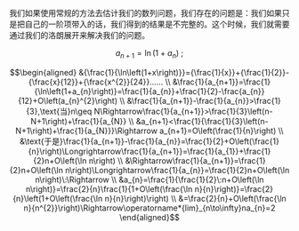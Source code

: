 我们如果使用常规的方法去估计我们的数列问题，我们存在的问题是：我们如果只是把自己的一阶项带入的话，我们得到的结果是不完整的。这个时候，我们就需要通过我们的洛朗展开来解决我们的问题。

$$ a_{n+1}=\ln(1+a_{n})\:;$$

$$\begin{aligned}
&{\frac{1}{\ln\left(1+x\right)}}={\frac{1}{x}}+{\frac{1}{2}}-{\frac{x}{12}}+{\frac{x^{2}}{24}}...... \\
&\frac{1}{a_{n+1}}=\frac{1}{\ln\left(1+a_{n}\right)}=\frac{1}{a_{n}}+\frac{1}{2}-\frac{a_{n}}{12}+O\left(a_{n}^{2}\right) \\
&\frac{1}{a_{n+1}}-\frac{1}{a_{n}}>\frac{1}{3},\text{当}n\geq N\Rightarrow\frac{1}{a_{n+1}}>\frac{1}{3}\left(n-N+1\right)+\frac{1}{a_{N}} \\
&a_{n+1}<\frac{1}{\frac{1}{3}\left(n-N+1\right)+\frac{1}{a_{N}}}\Rightarrow a_{n+1}=O\left(\frac{1}{n}\right) \\
&\text{于是}\frac{1}{a_{n+1}}-\frac{1}{a_{n}}=\frac{1}{2}+O\left(\frac{1}{n}\right)\Longrightarrow\frac{1}{a_{n+1}}=\frac{1}{a_{1}}+\frac{1}{2}n+O\left(\ln n\right) \\
&\Rightarrow\frac{1}{a_{n+1}}=\frac{1}{2}n+O\left(\ln n\right)\Longrightarrow\frac{1}{a_{n}}=\frac{1}{2}n+O\left(\ln n\right)\:\Rightarrow  \\
&a_{n}=\frac{1}{\frac{1}{2}\:n+O\left(\ln n\right)}=\frac{2}{n}\frac{1}{1+O\left(\frac{\ln n}{n}\right)}=\frac{2}{n}\left(1+O\left(\frac{\ln n}{n}\right)\right) \\
&=\frac{2}{n}+O\left(\frac{\ln n}{n^{2}}\right)\Rightarrow\operatorname*{lim}_{n\to\infty}na_{n}=2
\end{aligned}$$